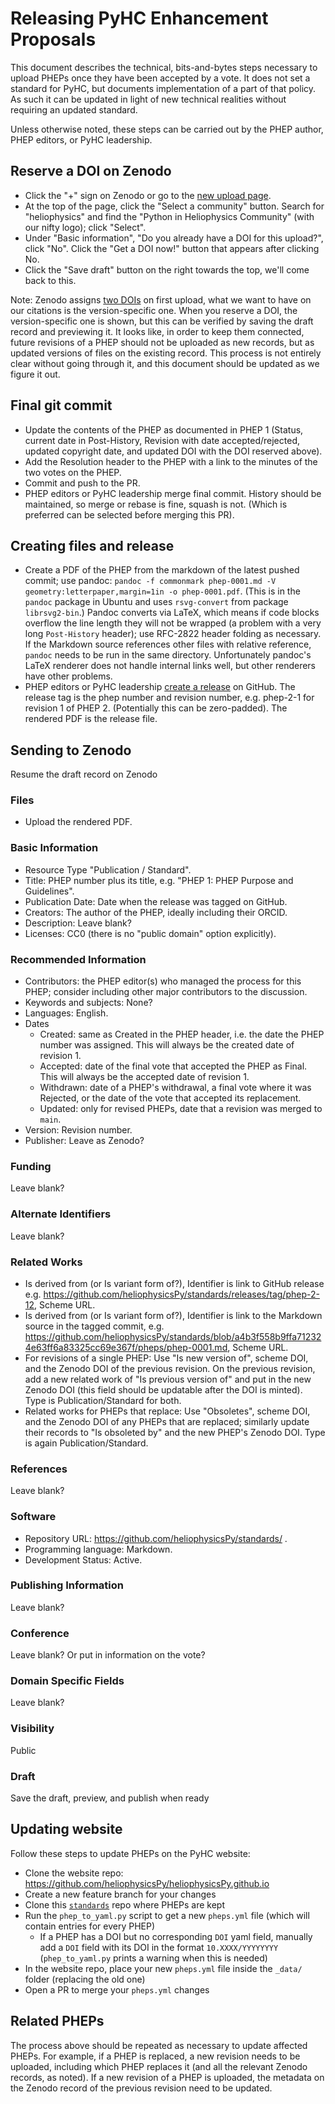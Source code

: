 # Releasing PyHC Enhancement Proposals

This document describes the technical, bits-and-bytes steps necessary
to upload PHEPs once they have been accepted by a vote. It does not
set a standard for PyHC, but documents implementation of a part of
that policy. As such it can be updated in light of new technical
realities without requiring an updated standard.

Unless otherwise noted, these steps can be carried out by the PHEP author, PHEP editors, or PyHC leadership.

## Reserve a DOI on Zenodo
  * Click the "+" sign on Zenodo or go to the [new upload page](https://zenodo.org/uploads/new).
  * At the top of the page, click the "Select a community" button. Search for "heliophysics" and find the "Python in Heliophysics Community" (with our nifty logo); click "Select".
  * Under "Basic information", "Do you already have a DOI for this upload?", click "No". Click the "Get a DOI now!" button that appears after clicking No.
  * Click the "Save draft" button on the right towards the top, we'll come back to this.

Note: Zenodo assigns [two DOIs](https://zenodo.org/help/versioning) on first upload, what we want to have on our citations is the version-specific one. When you reserve a DOI, the version-specific one is shown, but this can be verified by saving the draft record and previewing it. It looks like, in order to keep them connected, future revisions of a PHEP should not be uploaded as new records, but as updated versions of files on the existing record. This process is not entirely clear without going through it, and this document should be updated as we figure it out.

## Final git commit
  * Update the contents of the PHEP as documented in PHEP 1 (Status, current date in Post-History, Revision with date accepted/rejected, updated copyright date, and updated DOI with the DOI reserved above).
  * Add the Resolution header to the PHEP with a link to the minutes of the two votes on the PHEP.
  * Commit and push to the PR.
  * PHEP editors or PyHC leadership merge final commit. History should be maintained, so merge or rebase is fine, squash is not. (Which is preferred can be selected before merging this PR).

## Creating files and release
  * Create a PDF of the PHEP from the markdown of the latest pushed commit; use pandoc: `pandoc -f commonmark phep-0001.md -V geometry:letterpaper,margin=1in -o phep-0001.pdf`. (This is in the `pandoc` package in Ubuntu and uses `rsvg-convert` from package `librsvg2-bin`.) Pandoc converts via LaTeX, which means if code blocks overflow the line length they will not be wrapped (a problem with a very long `Post-History` header); use RFC-2822 header folding as necessary. If the Markdown source references other files with relative reference, `pandoc` needs to be run in the same directory. Unfortunately pandoc's LaTeX renderer does not handle internal links well, but other renderers have other problems.
  * PHEP editors or PyHC leadership [create a release](https://github.com/heliophysicsPy/standards/releases/new) on GitHub. The release tag is the phep number and revision number, e.g. phep-2-1 for revision 1 of PHEP 2. (Potentially this can be zero-padded). The rendered PDF is the release file.

## Sending to Zenodo

Resume the draft record on Zenodo

### Files
  * Upload the rendered PDF.

### Basic Information
  * Resource Type "Publication / Standard".
  * Title: PHEP number plus its title, e.g. "PHEP 1: PHEP Purpose and Guidelines".
  * Publication Date: Date when the release was tagged on GitHub.
  * Creators: The author of the PHEP, ideally including their ORCID.
  * Description: Leave blank?
  * Licenses: CC0 (there is no "public domain" option explicitly).

### Recommended Information
  * Contributors: the PHEP editor(s) who managed the process for this PHEP; consider including other major contributors to the discussion.
  * Keywords and subjects: None?
  * Languages: English.
  * Dates
    * Created: same as Created in the PHEP header, i.e. the date the PHEP number was assigned. This will always be the created date of revision 1.
    * Accepted: date of the final vote that accepted the PHEP as Final. This will always be the accepted date of revision 1.
    * Withdrawn: date of a PHEP's withdrawal, a final vote where it was Rejected, or the date of the vote that accepted its replacement.
    * Updated: only for revised PHEPs, date that a revision was merged to `main`.
  * Version: Revision number.
  * Publisher: Leave as Zenodo?

### Funding
Leave blank?

### Alternate Identifiers
Leave blank?

### Related Works
  * Is derived from (or Is variant form of?), Identifier is link to GitHub release e.g. https://github.com/heliophysicsPy/standards/releases/tag/phep-2-12, Scheme URL.
  * Is derived from (or Is variant form of?), Identifier is link to the Markdown source in the tagged commit, e.g. https://github.com/heliophysicsPy/standards/blob/a4b3f558b9ffa712324e63ff6a83325cc69e367f/pheps/phep-0001.md, Scheme URL.
  * For revisions of a single PHEP: Use "Is new version of", scheme DOI, and the Zenodo DOI of the previous revision. On the previous revision, add a new related work of "Is previous version of" and put in the new Zenodo DOI (this field should be updatable after the DOI is minted). Type is Publication/Standard for both.
  * Related works for PHEPs that replace: Use "Obsoletes", scheme DOI, and the Zenodo DOI of any PHEPs that are replaced; similarly update their records to "Is obsoleted by" and the new PHEP's Zenodo DOI. Type is again Publication/Standard.

### References
Leave blank?

### Software
  * Repository URL: https://github.com/heliophysicsPy/standards/ .
  * Programming language: Markdown.
  * Development Status: Active.

### Publishing Information
Leave blank?

### Conference
Leave blank? Or put in information on the vote?

### Domain Specific Fields
Leave blank?

### Visibility
Public

### Draft
Save the draft, preview, and publish when ready

## Updating website
Follow these steps to update PHEPs on the PyHC website:
- Clone the website repo: https://github.com/heliophysicsPy/heliophysicsPy.github.io
- Create a new feature branch for your changes
- Clone this [`standards`](https://github.com/heliophysicsPy/heliophysicsPy.github.io) repo where PHEPs are kept
- Run the `phep_to_yaml.py` script to get a new `pheps.yml` file (which will contain entries for every PHEP)
  - If a PHEP has a DOI but no corresponding `DOI` yaml field, manually add a `DOI` field with its DOI in the format `10.XXXX/YYYYYYYY` (`phep_to_yaml.py` prints a warning when this is needed)
- In the website repo, place your new `pheps.yml` file inside the `_data/` folder (replacing the old one)
- Open a PR to merge your `pheps.yml` changes

## Related PHEPs
The process above should be repeated as necessary to update affected PHEPs. For example, if a PHEP is replaced, a new  revision needs to be uploaded, including which PHEP replaces it (and all the relevant Zenodo records, as noted). If a new revision of a PHEP is uploaded, the metadata on the Zenodo record of the previous revision need to be updated.
